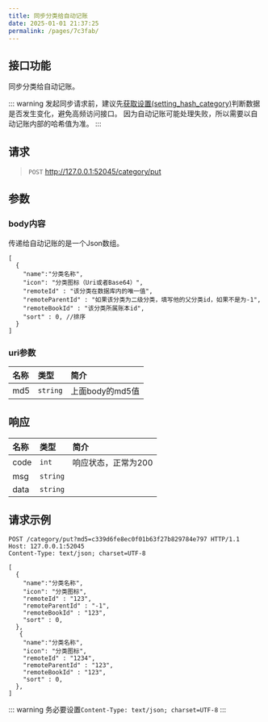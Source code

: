 ```yaml
---
title: 同步分类给自动记账
date: 2025-01-01 21:37:25
permalink: /pages/7c3fab/
---
```


## 接口功能

同步分类给自动记账。

::: warning
发起同步请求前，建议先[获取设置(setting_hash_category)](/pages/f471d3/)判断数据是否发生变化，避免高频访问接口。
因为自动记账可能处理失败，所以需要以自动记账内部的哈希值为准。
:::

## 请求

> `POST` http://127.0.0.1:52045/category/put

## 参数

### body内容

传递给自动记账的是一个Json数组。

```json5
[
  {
    "name":"分类名称",
    "icon": "分类图标（Uri或者Base64）",
    "remoteId" : "该分类在数据库内的唯一值",
    "remoteParentId" : "如果该分类为二级分类，填写他的父分类id，如果不是为-1",
    "remoteBookId" : "该分类所属账本id",
    "sort" : 0, //排序
  }
]

```

### uri参数

| 名称   | 类型       | 简介          |
|:-----|:---------|:------------|
| md5  | `string`    | 上面body的md5值 |



## 响应

| 名称    | 类型       | 简介          |
|:------|:---------|:------------|
| code  | `int`    | 响应状态，正常为200 |
| msg   | `string` |             |
| data  | `string`       |       |


## 请求示例


```http request
POST /category/put?md5=c339d6fe8ec0f01b63f27b829784e797 HTTP/1.1
Host: 127.0.0.1:52045
Content-Type: text/json; charset=UTF-8

[
  {
    "name":"分类名称",
    "icon": "分类图标",
    "remoteId" : "123",
    "remoteParentId" : "-1",
    "remoteBookId" : "123",
    "sort" : 0, 
  },
   {
    "name":"分类名称",
    "icon": "分类图标",
    "remoteId" : "1234",
    "remoteParentId" : "123",
    "remoteBookId" : "123",
    "sort" : 0, 
  },
]
```
::: warning
务必要设置`Content-Type: text/json; charset=UTF-8`
:::
